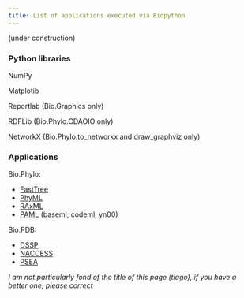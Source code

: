 ```yaml
---
title: List of applications executed via Biopython
---
```


(under construction)

### Python libraries

NumPy

Matplotib

Reportlab (Bio.Graphics only)

RDFLib (Bio.Phylo.CDAOIO only)

NetworkX (Bio.Phylo.to\_networkx and draw\_graphviz only)

### Applications

Bio.Phylo:

-   [FastTree](http://www.microbesonline.org/fasttree/)
-   [PhyML](http://www.atgc-montpellier.fr/phyml/)
-   [RAxML](http://sco.h-its.org/exelixis/web/software/raxml/index.html)
-   [PAML](http://abacus.gene.ucl.ac.uk/software/) (baseml,
    codeml, yn00)

Bio.PDB:

-   [DSSP](http://swift.cmbi.ru.nl/gv/dssp/)
-   [NACCESS](http://www.e-lucid.com/i/software/bioinformatics/naccess.html)
-   [PSEA](ftp://ftp.lmcp.jussieu.fr/pub/sincris/software/protein/p-sea/)

*I am not particularly fond of the title of this page (tiago), if you
have a better one, please correct*
